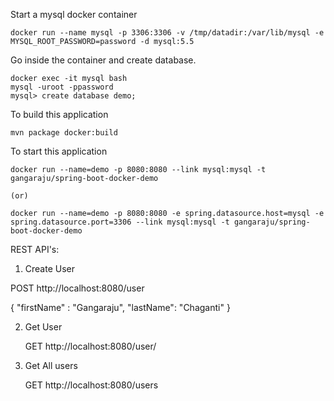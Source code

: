 
Start a mysql docker container

    docker run --name mysql -p 3306:3306 -v /tmp/datadir:/var/lib/mysql -e MYSQL_ROOT_PASSWORD=password -d mysql:5.5 
    
Go inside the container and create database.
    
    docker exec -it mysql bash
    mysql -uroot -ppassword
    mysql> create database demo;
    

To build this application

    mvn package docker:build     

To start this application

    docker run --name=demo -p 8080:8080 --link mysql:mysql -t gangaraju/spring-boot-docker-demo
    
    (or)
    
    docker run --name=demo -p 8080:8080 -e spring.datasource.host=mysql -e spring.datasource.port=3306 --link mysql:mysql -t gangaraju/spring-boot-docker-demo
    
REST API's:

 1. Create User
 
   POST http://localhost:8080/user
   
   {
      "firstName" : "Gangaraju",
      "lastName": "Chaganti"
   }
   
 2. Get User
 
    GET http://localhost:8080/user/<id>
    
 3. Get All users
 
     GET http://localhost:8080/users
 
